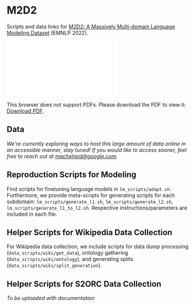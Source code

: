 # M2D2

Scripts and data links for [M2D2: A Massively Multi-domain Language Modeling Dataset](https://machelreid.github.io/resources/reid22_m2d2.pdf) (EMNLP 2022).

<object data="./m2d2_image.pdf" type="application/pdf" width="700px" height="700px">
    <embed src="./m2d2_image.pdf">
        <p>This browser does not support PDFs. Please download the PDF to view it: <a href="./m2d2_image.pdf">Download PDF</a>.</p>
    </embed>
</object>

## Data
*We're currently exploring ways to host this large amount of data online in an accessible manner, stay tuned! If you would like to access sooner, feel free to reach out at [machelreid@google.com](mailto:machelreid@google.com).*


## Reproduction Scripts for Modeling

Find scripts for finetuning language models in `lm_scripts/adapt.sh`. Furthermore, we provide meta-scripts for generating scripts for each subdomain: `lm_scripts/generate_l1.sh`, `lm_scripts/generate_l2.sh`, `lm_scripts/generate_l1_to_l2.sh`. Respective instructions/parameters are included in each file.

## Helper Scripts for Wikipedia Data Collection
For Wikipedia data collection, we include scripts for data dump processing (`data_scripts/wiki/get_data`), ontology gathering (`data_scripts/wiki/ontology`), and generating splits (`data_scripts/wiki/split_generation`).

## Helper Scripts for S2ORC Data Collection

*To be uploaded with documentation*
